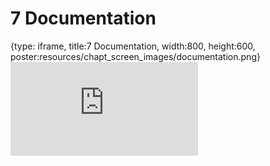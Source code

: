 # 7 Documentation
 
{type: iframe, title:7 Documentation, width:800, height:600, poster:resources/chapt_screen_images/documentation.png}
![](https://datatrail-jhu.github.io/12_package/no_toc/documentation.html)
 

 
